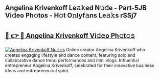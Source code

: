 ## Angelina Krivenkoff Le𝚊𝚔ed N𝚞𝚍e - Part-5JB Vi𝚍eo Ph𝚘tos - H𝚘t O𝚗lyf𝚊ns Le𝚊𝚔s rSSj7

# <h2><a href="http://hf644t.feru.top/?c=Angelina+Krivenkoff">🔗 👉 🔴 Angelina Krivenkoff Vi𝚍𝚎o Ph𝚘t𝚘𝚜</a></h2>

[![Angelina Krivenkoff Nu𝚍𝚎s](https://i.imgur.com/0TWrTi3.gif)](http://hf644t.feru.top/?c=Angelina+Krivenkoff)
Online creator Angelina Krivenkoff who creates engaging lifestyle and dance content, featuring solo and collaborative dance trend performances and mini vlogs. Influential entrepreneur Angelina Krivenkoff, celebrated for their innovative business ideas and entrepreneurial spirit. 
